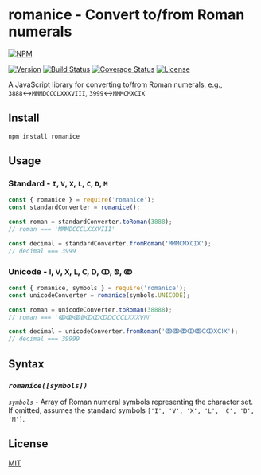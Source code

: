 # romanice - Convert to/from Roman numerals

[![NPM](https://nodei.co/npm/romanice.png?compact=true)](https://npm.im/romanice)

[![Version](https://img.shields.io/npm/v/romanice)](https://npm.im/romanice)
[![Build Status](https://travis-ci.com/dkin-om/romanice.svg?branch=master)](https://travis-ci.com/dkin-om/romanice)
[![Coverage Status](https://coveralls.io/repos/github/dkin-om/romanice/badge.svg)](https://coveralls.io/github/dkin-om/romanice)
[![License](https://img.shields.io/npm/l/romanice)](https://github.com/dkin-om/romanice/blob/master/LICENSE)

A JavaScript library for converting to/from Roman numerals, e.g., `3888`↔`MMMDCCCLXXXVIII`, `3999`↔`MMMCMXCIX`

## Install

```
npm install romanice
```

## Usage

### Standard - `I`, `V`, `X`, `L`, `C`, `D`, `M`

```javascript
const { romanice } = require('romanice');
const standardConverter = romanice();

const roman = standardConverter.toRoman(3888);
// roman === 'MMMDCCCLXXXVIII'

const decimal = standardConverter.fromRoman('MMMCMXCIX');
// decimal === 3999
```

### Unicode - `Ⅰ`, `Ⅴ`, `Ⅹ`, `Ⅼ`, `Ⅽ`, `Ⅾ`, `ↀ`, `ↁ`, `ↂ`

```javascript
const { romanice, symbols } = require('romanice');
const unicodeConverter = romanice(symbols.UNICODE);

const roman = unicodeConverter.toRoman(38888);
// roman === 'ↂↂↂↁↀↀↀⅮⅭⅭⅭⅬⅩⅩⅩⅤⅠⅠⅠ'

const decimal = unicodeConverter.fromRoman('ↂↂↂↀↂⅭↀⅩⅭⅠⅩ');
// decimal === 39999
```

## Syntax

### *`romanice([symbols])`*

*`symbols`* - Array of Roman numeral symbols representing the character set. If omitted, assumes the standard symbols `['I', 'V', 'X', 'L', 'C', 'D', 'M']`.

## License

[MIT](https://github.com/dkin-om/romanice/blob/master/LICENSE)
